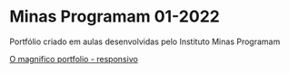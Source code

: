 # Minas Programam 01-2022

Portfólio criado em aulas desenvolvidas pelo Instituto Minas Programam

[O magnifico portfolio - responsivo](https://dand-e.github.io/portfolio-mp/)
